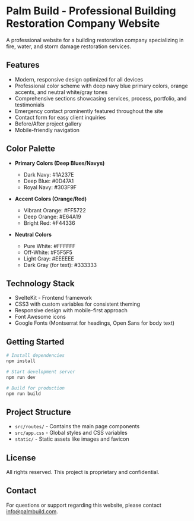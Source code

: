 # Palm Build - Professional Building Restoration Company Website

A professional website for a building restoration company specializing in fire, water, and storm damage restoration services.

## Features

- Modern, responsive design optimized for all devices
- Professional color scheme with deep navy blue primary colors, orange accents, and neutral white/gray tones
- Comprehensive sections showcasing services, process, portfolio, and testimonials
- Emergency contact prominently featured throughout the site
- Contact form for easy client inquiries
- Before/After project gallery
- Mobile-friendly navigation

## Color Palette

- **Primary Colors (Deep Blues/Navys)**

  - Dark Navy: #1A237E
  - Deep Blue: #0D47A1
  - Royal Navy: #303F9F

- **Accent Colors (Orange/Red)**

  - Vibrant Orange: #FF5722
  - Deep Orange: #E64A19
  - Bright Red: #F44336

- **Neutral Colors**
  - Pure White: #FFFFFF
  - Off-White: #F5F5F5
  - Light Gray: #EEEEEE
  - Dark Gray (for text): #333333

## Technology Stack

- SvelteKit - Frontend framework
- CSS3 with custom variables for consistent theming
- Responsive design with mobile-first approach
- Font Awesome icons
- Google Fonts (Montserrat for headings, Open Sans for body text)

## Getting Started

```bash
# Install dependencies
npm install

# Start development server
npm run dev

# Build for production
npm run build
```

## Project Structure

- `src/routes/` - Contains the main page components
- `src/app.css` - Global styles and CSS variables
- `static/` - Static assets like images and favicon

## License

All rights reserved. This project is proprietary and confidential.

## Contact

For questions or support regarding this website, please contact [info@palmbuild.com](mailto:info@palmbuild.com).
